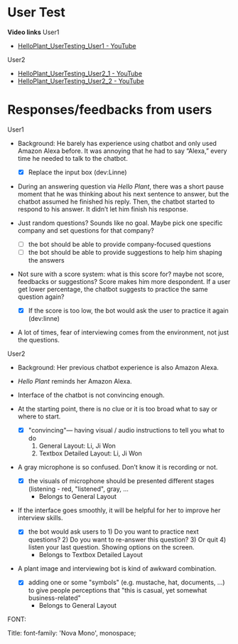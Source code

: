 # User Test
**Video links**
User1
- [HelloPlant_UserTesting_User1 - YouTube](https://youtu.be/DceD7CgK008)

User2
- [HelloPlant_UserTesting_User2_1 - YouTube](https://youtu.be/63RwupWfKYE)
- [HelloPlant_UserTesting_User2_2 - YouTube](https://youtu.be/HvyAawoMxE0)

# Responses/feedbacks from users
User1
- Background: He barely has experience using chatbot and only used Amazon Alexa before. It was annoying that he had to say “Alexa,” every time he needed to talk to the chatbot.

  - [x] Replace the input box (dev:Linne)

- During an answering question via *Hello Plant*, there was a short pause moment that he was thinking about his next sentence to answer, but the chatbot assumed he finished his reply. Then, the chatbot started to respond to his answer. It didn’t let him finish his response.
- Just random questions? Sounds like no goal. Maybe pick one specific company and set questions for that company?
  
  - [ ] the bot should be able to provide company-focused questions
  - [ ] the bot should be able to provide suggestions to help him shaping the answers

- Not sure with a score system: what is this score for? maybe not score, feedbacks or suggestions? Score makes him more despondent. If a user get lower percentage, the chatbot suggests to practice the same question again?
  
  - [x] If the score is too low, the bot would ask the user to practice it again (dev:linne)
  

- A lot of times, fear of interviewing comes from the environment, not just the questions.



User2
- Background: Her previous chatbot experience is also Amazon Alexa.
- *Hello Plant* reminds her Amazon Alexa.
- Interface of the chatbot is not convincing enough.
- At the starting point, there is no clue or it is too broad what to say or where to start.

  - [x] "convincing"— having visual / audio instructions to tell you what to do
    1. General Layout: Li, Ji Won
    2. Textbox Detailed Layout: Li, Ji Won

- A gray microphone is so confused. Don’t know it is recording or not.

  - [x] the visuals of microphone should be presented different stages (listening - red, "listened", gray, ... 
    - Belongs to General Layout
  
- If the interface goes smoothly, it will be helpful for her to improve her interview skills.

  - [x] the bot would ask users to 1) Do you want to practice next questions? 2) Do you want to re-answer this question? 3) Or quit 4) listen your last question. Showing options on the screen.
    - Belongs to Textbox Detailed Layout
  
- A plant image and interviewing bot is kind of awkward combination.

  - [x] adding one or some "symbols" (e.g. mustache, hat, documents, ...) to give people perceptions that "this is casual, yet somewhat business-related"
    - Belongs to General Layout
  
FONT:

Title: font-family: 'Nova Mono', monospace;
<link href="https://fonts.googleapis.com/css?family=Nova+Mono&amp;subset=greek" rel="stylesheet”>

Subtitle: font-family: 'Montserrat Alternates', sans-serif;
<link href="https://fonts.googleapis.com/css?family=Montserrat+Alternates|Nova+Mono&amp;subset=greek" rel="stylesheet">

